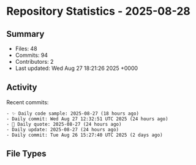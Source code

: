 # Repository Statistics - 2025-08-28

## Summary

- Files: 48
- Commits: 94
- Contributors: 2
- Last updated: Wed Aug 27 18:21:26 2025 +0000

## Activity

Recent commits:

    - ✨ Daily code sample: 2025-08-27 (18 hours ago)
    - Daily commit: Wed Aug 27 12:32:51 UTC 2025 (24 hours ago)
    - 💭 Daily quote: 2025-08-27 (24 hours ago)
    - Daily update: 2025-08-27 (24 hours ago)
    - Daily commit: Tue Aug 26 15:27:40 UTC 2025 (2 days ago)

## File Types


